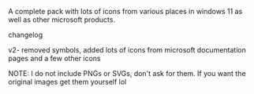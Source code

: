 A complete pack with lots of icons from various places in windows 11 as well as other microsoft products.



changelog

v2- removed symbols, added lots of icons from microsoft documentation pages and a few other icons


NOTE: I do not include PNGs or SVGs, don't ask for them. If you want the original images get them yourself lol
